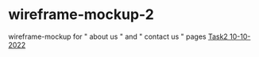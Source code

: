 # wireframe-mockup-2
wireframe-mockup for " about us " and " contact us " pages
[Task2 10-10-2022](https://miro.com/app/board/uXjVPPcaH24=/?share_link_id=409619378827)

